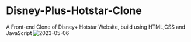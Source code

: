 # Disney-Plus-Hotstar-Clone
A Front-end Clone of Disney+ Hotstar Website, build using HTML,CSS and JavaScript
![2023-05-06](https://user-images.githubusercontent.com/127955895/236614628-83372a46-24a6-459b-a596-5514442818dd.png)
